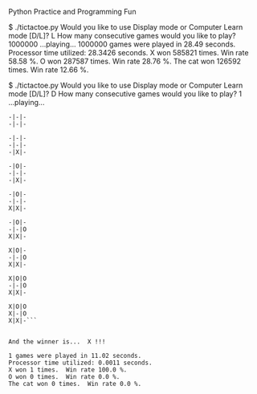 Python Practice and Programming Fun

$ ./tictactoe.py
Would you like to use Display mode or Computer Learn mode [D/L]? L
How many consecutive games would you like to play? 1000000
...playing...
1000000 games were played in 28.49 seconds.
Processor time utilized: 28.3426 seconds.
X won 585821 times.  Win rate 58.58 %.
O won 287587 times.  Win rate 28.76 %.
The cat won 126592 times.  Win rate 12.66 %.

$ ./tictactoe.py
Would you like to use Display mode or Computer Learn mode [D/L]? D
How many consecutive games would you like to play? 1
...playing...
```-|-|-
-|-|-
-|-|-

-|-|-
-|-|-
-|X|-

-|O|-
-|-|-
-|X|-

-|O|-
-|-|-
X|X|-

-|O|-
-|-|O
X|X|-

X|O|-
-|-|O
X|X|-

X|O|O
-|-|O
X|X|-

X|O|O
X|-|O
X|X|-```


And the winner is...  X !!!

1 games were played in 11.02 seconds.
Processor time utilized: 0.0011 seconds.
X won 1 times.  Win rate 100.0 %.
O won 0 times.  Win rate 0.0 %.
The cat won 0 times.  Win rate 0.0 %.
